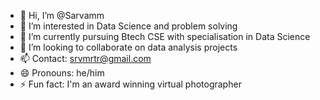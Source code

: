 - 👋 Hi, I’m @Sarvamm
- 👀 I’m interested in Data Science and problem solving
- 🌱 I’m currently pursuing Btech CSE with specialisation in Data Science 
- 💞️ I’m looking to collaborate on data analysis projects
- 📫 Contact: srvmrtr@gmail.com
- 😄 Pronouns: he/him
- ⚡ Fun fact: I'm an award winning virtual photographer 

<!---
Sarvamm/Sarvamm is a ✨ special ✨ repository because its `README.md` (this file) appears on your GitHub profile.
You can click the Preview link to take a look at your changes.
--->
